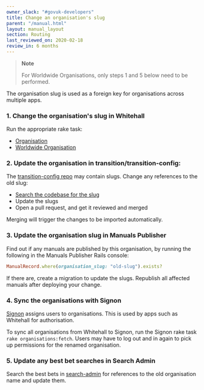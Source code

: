 ```yaml
---
owner_slack: "#govuk-developers"
title: Change an organisation's slug
parent: "/manual.html"
layout: manual_layout
section: Routing
last_reviewed_on: 2020-02-18
review_in: 6 months
---
```


> **Note**
>
> For Worldwide Organisations, only steps 1 and 5 below need to be performed.

The organisation slug is used as a foreign key for organisations across
multiple apps.

### 1. Change the organisation's slug in Whitehall

Run the appropriate rake task:
- [Organisation][organisation-rake-task]
- [Worldwide Organisation][worldwide-organisation-rake-task]

### 2. Update the organisation in transition/transition-config:

The [transition-config repo](https://github.com/alphagov/transition-config) may
contain slugs. Change any references to the old slug:

- [Search the codebase for the slug](https://github.com/alphagov/transition-config/search?utf8=%E2%9C%93&q=old-slug)
- Update the slugs
- Open a pull request, and get it reviewed and merged

Merging will trigger the changes to be imported automatically.

### 3. Update the organisation slug in Manuals Publisher

Find out if any manuals are published by this organisation, by running the
following in the Manuals Publisher Rails console:

```ruby
ManualRecord.where(organisation_slug: "old-slug").exists?
```

If there are, create a migration to update the slugs. Republish all affected
manuals after deploying your change.

### 4. Sync the organisations with Signon

[Signon][signon] assigns users to organisations. This is used by apps such as
Whitehall for authorisation.

To sync all organisations from Whitehall to Signon, run the Signon rake task
`rake organisations:fetch`. Users may have to log out and in again to pick up
permissions for the renamed organisation.

[signon]: https://signon.publishing.service.gov.uk/

### 5. Update any best bet searches in Search Admin

Search the best bets in [search-admin][search-admin] for references to the old
organisation name and update them.

[organisation-rake-task]: https://deploy.integration.publishing.service.gov.uk/job/run-rake-task/122585/rebuild/parameterized
[worldwide-organisation-rake-task]: https://deploy.integration.publishing.service.gov.uk/job/run-rake-task/122581/rebuild/parameterized
[search-admin]: https://search-admin.publishing.service.gov.uk/
